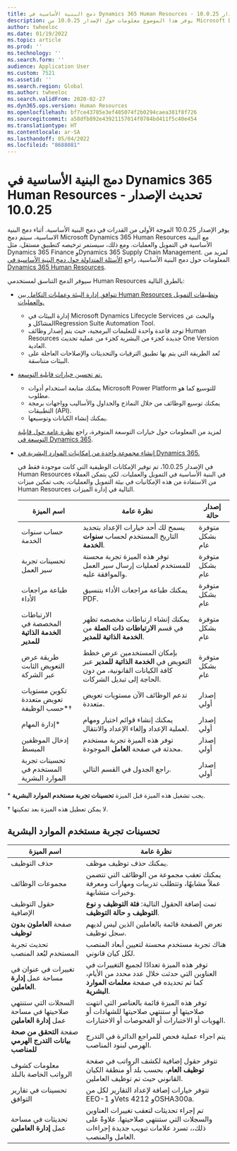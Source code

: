 ```yaml
---
title: دمج البنية الأساسية في Dynamics 365 Human Resources - تحديث الإصدار 10.0.25
description: يوفر هذا الموضوع معلومات حول الإصدار 10.0.25 من Microsoft Dynamics 365 Human Resources، الذي يوفر الموجة الأولى من القدرات في دمج البنية الأساسية.
author: twheeloc
ms.date: 01/19/2022
ms.topic: article
ms.prod: ''
ms.technology: ''
ms.search.form: ''
audience: Application User
ms.custom: 7521
ms.assetid: ''
ms.search.region: Global
ms.author: twheeloc
ms.search.validFrom: 2020-02-27
ms.dyn365.ops.version: Human Resources
ms.openlocfilehash: bf7ce43785e3ef485074f2b0294caea381f8f726
ms.sourcegitcommit: a58dfb892e43921157014f0784bd411f5c40e454
ms.translationtype: HT
ms.contentlocale: ar-SA
ms.lasthandoff: 05/04/2022
ms.locfileid: "8688081"
---
```

# <a name="dynamics-365-human-resources-infrastructure-merge---release-10025-update"></a>دمج البنية الأساسية في Dynamics 365 Human Resources - تحديث الإصدار 10.0.25

يوفر الإصدار 10.0.25 الموجة الأولى من القدرات في دمج البنية الأساسية.‬ أثناء دمج البنية الاساسية، سيتم دمج Microsoft Dynamics 365 Human Resources مع البنية الأساسية في التمويل والعمليات. ومع ذلك، سيستمر ترخيصه كتطبيق مستقل، مثل Dynamics 365 Finance وDynamics 365 Supply Chain Management. لمزيد من المعلومات حول دمج البنية الأساسية، راجع [الأسئلة المتداولة حول دمج البنية الأساسية في Dynamics 365 Human Resources](../human-resources/hr-infrastructure-merge-faq.md).

سيوفر الدمج التناسق لمستخدمي Human Resources بالطرق التالية:

- [تتوافق إدارة البيئة وعمليات التكامل بين Human Resources وتطبيقات التمويل والعمليات.](/dynamics365-release-plan/2021wave2/human-resources/dynamics365-human-resources/consistent-environment-management-integrations-between-human-resources-finance-operations-apps)

    - إدارة البيئات في Microsoft Dynamics Lifecycle Services والبحث عن المشاكل وRegression Suite Automation Tool.
    - توجد قاعدة واحدة للتعليمات البرمجية، حيث يتم إصدار وظائف Human Resources جديدة كجزء من البشرية كجزء من عملية تحديث One Version العادية.
    - تُعد الطريقة التي يتم بها تطبيق الترقيات والتحديثات والإصلاحات العاجلة على البيئات متناسقة.

- [تم تحسين خيارات قابلية التوسعة.](/dynamics365-release-plan/2021wave2/human-resources/dynamics365-human-resources/improve-extensibility-options)

    - يمكنك متابعة استخدام أدوات Microsoft Power Platform للتوسيع كما هو مطلوب.
    - يمكنك توسيع الوظائف من خلال النماذج والجداول والأساليب وواجهات برمجة التطبيقات (API).
    - يمكنك إنشاء الكيانات وتوسيعها.

    لمزيد من المعلومات حول خيارات التوسعة المتوفرة، راجع [نظرة عامة حول قابلية التوسعة في Dynamics 365](../fin-ops-core/dev-itpro/extensibility/extensibility-home-page.md).

- [إنشاء مجموعة واحدة من إمكانيات الموارد البشرية في Dynamics 365.](/dynamics365-release-plan/2021wave2/human-resources/dynamics365-human-resources/create-one-set-human-resources-capabilities-within-dynamics-365)

    في الإصدار 10.0.25، تم توفير الإمكانات الوظيفية التي كانت موجودة فقط في Human Resources في البنية الأساسية في التمويل والعمليات. لكي يتمكن العملاء من الاستفادة من هذه الإمكانيات في بيئة التمويل والعمليات، يجب تمكين ميزات Human Resources التالية في إدارة الميزات.

    | اسم الميزة | نظرة عامة | إصدار حالة | 
    |--------------|----------|----------------| 
    | حساب سنوات الخدمة | يسمح لك أحد خيارات الإعداد بتحديد التاريخ المستخدم لحساب **سنوات الخدمة**. | متوفرة بشكل عام | 
    | تحسينات تجربة سير العمل | توفر هذه الميزة تجربة محسنة للمستخدم لعمليات إرسال سير العمل والموافقة عليه. | متوفرة بشكل عام | 
    | طباعة مراجعات الأداء | يمكنك طباعة مراجعات الأداء بتنسيق PDF. | متوفرة بشكل عام | 
    | الارتباطات المخصصة في **الخدمة الذاتية للمدير** | يمكنك إنشاء ارتباطات مخصصه تظهر في قسم **الارتباطات ذات الصلة** من **الخدمة الذاتية للمدير**. | متوفرة بشكل عام | 
    | طريقة عرض التعويض الثابت عبر الشركة | بإمكان المستخدمين عرض خطط التعويض في **الخدمة الذاتية للمدير** عبر كافة الكيانات القانونية، من دون الحاجة إلى تبديل الشركات. | متوفرة بشكل عام | 
    | تكوين مستويات تعويض متعددة حسب الوظيفة\*&dagger; | تدعم الوظائف الآن مستويات تعويض متعددة. | إصدار أولي | 
    | إدارة المهام\* | يمكنك إنشاء قوائم اختيار ومهام لعملية الإعداد وإلغاء الإعداد والانتقال. | إصدار أولي | 
    | إدخال الموظفين المبسط‬ | توفر هذه الميزة تجربة مستخدم محدثة في صفحة **العامل** الموجودة‏‎. | إصدار أولي | 
    | تحسينات تجربة المستخدم في الموارد البشرية | راجع الجدول في القسم التالي.  | إصدار أولي | 

\* يجب تشغيل هذه الميزة قبل الميزة **تحسينات تجربة مستخدم الموارد البشرية**.

&dagger; لا يمكن تعطيل هذه الميزة بعد تمكينها.

## <a name="human-resource-user-experience-enhancements"></a>تحسينات تجربة مستخدم الموارد البشرية

| اسم الميزة | نظرة عامة | 
|--------------|----------| 
| حذف التوظيف | يمكنك حذف توظيف موظف. | 
| مجموعات الوظائف | يمكنك تعقب مجموعة من الوظائف التي تتضمن عملاً مشابهًا، وتتطلب تدريبات ومهارات ومعرفة وخبرات متشابهة. | 
| حقول التوظيف الإضافية | تمت إضافة الحقول التالية: **فئة التوظيف** و **نوع التوظيف** و **حالة التوظيف**. | 
| صفحة **العاملون بدون توظيف** | تعرض الصفحة قائمة بالعاملين الذين ليس لديهم سجل توظيف. | 
| تحديث تجربة المستخدم لبُعد المنصب | هناك تجربة مستخدم محسنة لتعيين أبعاد المنصب لكل كيان قانوني. | 
| تغييرات في عنوان في مساحة عمل **إدارة العاملين**. | توفر هذه الميزة تعدادًا لجميع التغييرات في العناوين التي حدثت خلال عدد محدد من الأيام، كما تم تحديده في صفحة **معلمات الموارد البشرية**. | 
| السجلات التي ستنتهي صلاحيتها في مساحة عمل **إدارة العاملين** | توفر هذه الميزة قائمة بالعناصر التي انتهت صلاحيتها أو ستنتهي صلاحيتها للشهادات أو الهويات أو الاختبارات أو الفحوصات أو الاختبارات. | 
| صفحة **التحقق من صحة بيانات التدرج الهرمي للمناصب** | يتم اجراء عملية فحص للمراجع الدائرة في التدرج الهرمي لبنود المناصب. | 
| معلومات كشوف الرواتب الخاصة بالبلد | تتوفر حقول إضافية لكشف الرواتب في صفحة **توظيف العام**، بحسب بلد أو منطقة الكيان القانوني حيث تم توظيف العاملين. | 
| تحسينات في تقارير التوافق | تتوفر خيارات إضافة لإعداد التقارير لكل من EEO-1 وVets 4212 وOSHA300a. | 
| تحديثات في مساحة عمل **إدارة العاملين** | تم إجراء تحديثات لتعقب تغييرات العناوين والسجلات التي ستنتهي صلاحيتها. علاوةً على ذلك،، تسرد علامات تبويب جديدة إجراءات العامل والمنصب. | 
